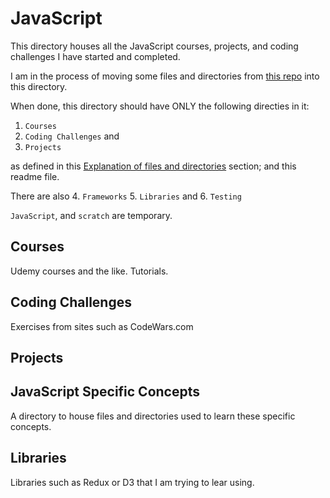 # JavaScript

This directory houses all the JavaScript courses, projects, and coding challenges I have started and completed.

I am in the process of moving some files and directories from [this repo](https://github.com/JamieBort/CodeChallenges) into this directory.

When done, this directory should have ONLY the following directies in it:
1. `Courses`
2. `Coding Challenges` and
3. `Projects`

as defined in this [Explanation of files and directories](https://github.com/JamieBort/LearningDirectory#explanation-of-files-and-directories) section; and this readme file.

There are also 
4. `Frameworks`
5. `Libraries` and
6. `Testing`

`JavaScript`, and `scratch` are temporary.

## Courses
Udemy courses and the like. Tutorials.

## Coding Challenges
Exercises from sites such as CodeWars.com

## Projects

## JavaScript Specific Concepts
A directory to house files and directories used to learn these specific concepts.

## Libraries
Libraries such as Redux or D3 that I am trying to lear using.